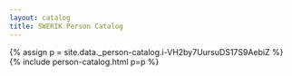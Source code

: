 ```yaml
---
layout: catalog
title: SWERIK Person Catalog
---
```

{% assign p = site.data._person-catalog.i-VH2by7UursuDS17S9AebiZ %}
{% include person-catalog.html p=p %}


